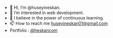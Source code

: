 - 👋 Hi, I’m @huseyineskan.
- 👀 I’m interested in web development.
- 🌱 I believe in the power of continuous learning.
- 📫 How to reach me huseyineskan01@gmail.com
- Portfolio : [@heskancom](https://instagram.com/heskancom)

<!---
huseyineskan/huseyineskan is a ✨ special ✨ repository because its `README.md` (this file) appears on your GitHub profile.
You can click the Preview link to take a look at your changes.
--->
